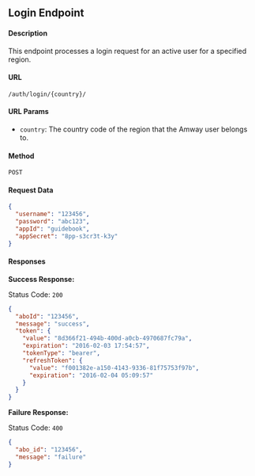 ## Login Endpoint

#### Description
This endpoint processes a login request for an active user for a specified region.
#### URL

`/auth/login/{country}/`

#### URL Params

* `country`: The country code of the region that the Amway user belongs to.


#### Method

`POST`

#### Request Data

```json
{
  "username": "123456",
  "password": "abc123",
  "appId": "guidebook",
  "appSecret": "8pp-s3cr3t-k3y"
}
```
#### Responses

**Success Response:**

Status Code: `200`

```json
{
  "aboId": "123456",
  "message": "success",
  "token": {
    "value": "8d366f21-494b-400d-a0cb-4970687fc79a",
    "expiration": "2016-02-03 17:54:57",
    "tokenType": "bearer",
    "refreshToken": {
      "value": "f001382e-a150-4143-9336-81f75753f97b",
      "expiration": "2016-02-04 05:09:57"
    }
  }
}
```

**Failure Response:**

Status Code: `400`

```json
{
  "abo_id": "123456",
  "message": "failure"
}
```
